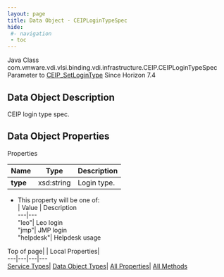 ```yaml
---
layout: page
title: Data Object - CEIPLoginTypeSpec
hide:
 #- navigation
 - toc
---
```






Java Class
    com.vmware.vdi.vlsi.binding.vdi.infrastructure.CEIP.CEIPLoginTypeSpec
Parameter to
     [CEIP_SetLoginType](vdi.infrastructure.CEIP.md#setLoginType)
Since 
    Horizon 7.4

## Data Object Description 

CEIP login type spec. 

## Data Object Properties

Properties

Name |  Type |  Description   
---|---|---  
**type**|  xsd:string|  Login type.   


  * This property will be one of:  
|  Value |  Description   
---|---  
"leo"| Leo login  
"jmp"| JMP login  
"helpdesk"| Helpdesk usage  

  
  
  
Top of page| | Local Properties|   
---|---|---|---  
[Service Types](index-mo_types.md)| [Data Object Types](index-do_types.md)| [All Properties](index-properties.md)| [All Methods](index-methods.md)  
  
  

